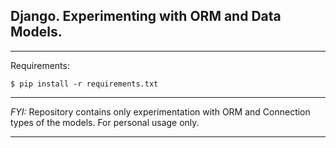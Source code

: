 ## Django. Experimenting with ORM and Data Models.

----

Requirements:

```
$ pip install -r requirements.txt
```

---
_FYI:_ Repository contains only experimentation with ORM and Connection types of the models. For personal usage only.

---
